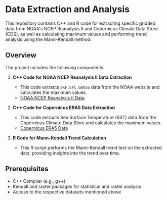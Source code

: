 # Data Extraction and Analysis

This repository contains C++ and R code for extracting specific gridded data from NOAA's NCEP Reanalysis II and Copernicus Climate Data Store (CDS), as well as calculating maximum values and performing trend analysis using the Mann-Kendall method.

## Overview

The project includes the following components:

1. **C++ Code for NOAA NCEP Reanalysis II Data Extraction**
   - This code extracts `SKF.SFC.GAUSS` data from the NOAA website and calculates the maximum values.
   - [NOAA NCEP Reanalysis II Data](https://psl.noaa.gov/data/gridded/data.ncep.reanalysis2.html)

2. **C++ Code for Copernicus ERA5 Data Extraction**
   - This code extracts Sea Surface Temperature (SST) data from the Copernicus Climate Data Store and calculates the maximum values.
   - [Copernicus ERA5 Data](https://cds.climate.copernicus.eu/datasets/reanalysis-era5-single-levels?tab=download)

3. **R Code for Mann-Kendall Trend Calculation**
   - This R script performs the Mann-Kendall trend test on the extracted data, providing insights into the trend over time.

## Prerequisites

- C++ Compiler (e.g., g++)
- Kendall and raster packages for statistical and raster analysis
- Access to the respective datasets mentioned above


